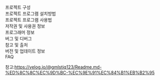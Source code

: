 프로젝트 구성  
프로젝트 프로그램 설치방법  
프로젝트 프로그램 사용법  
저작권 및 사용권 정보  
프로그래머 정보  
버그 및 디버그  
참고 및 출처  
버전 및 업데이트 정보  
FAQ  

참고:https://velog.io/@gmlstjq123/Readme.md-%ED%8C%8C%EC%9D%BC-%EC%9E%91%EC%84%B1%EB%B2%95
